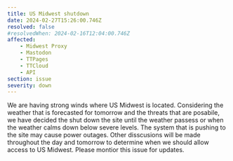 ```yaml
---
title: US Midwest shutdown
date: 2024-02-27T15:26:00.746Z
resolved: false
#resolvedWhen: 2024-02-16T12:04:00.746Z
affected:
    - Midwest Proxy
    - Mastodon
    - TTPages
    - TTCloud
    - API
section: issue
severity: down
---
```


We are having strong winds where US Midwest is located. Considering the weather that is forecasted for tomorrow and the threats that are posabile, we have decided the shut down the site until the weather passess or when the weather calms down below severe levels. The system that is pushing to the site may cause power outages. Other disscusions will be made throughout the day and tomorrow to determine when we should allow access to US Midwest. Please montior this issue for updates.
